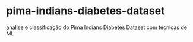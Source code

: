 # pima-indians-diabetes-dataset
análise e classificação do Pima Indians Diabetes Dataset com técnicas de ML
